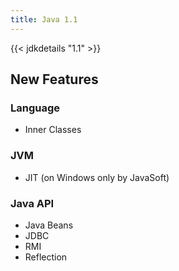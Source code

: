 ```yaml
---
title: Java 1.1
---
```


{{< jdkdetails "1.1" >}}

## New Features

### Language

* Inner Classes

### JVM

* JIT (on Windows only by JavaSoft)

### Java API

* Java Beans
* JDBC
* RMI
* Reflection

